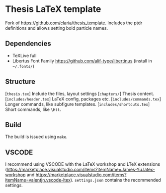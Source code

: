# Thesis LaTeX template
Fork of https://github.com/claria/thesis_template.
Includes the ptdr definitions and allows setting bold particle names.

## Dependencies
- TeXLive full
- Libertus Font Family https://github.com/alif-type/libertinus (install in `~/.fonts/`)

## Structure
[`thesis.tex`]    Include the files, layout settings
[`chapters/`]   Thesis content.
[`includes/header.tex`]   LaTeX config, packages etc.
[`includes/commands.tex`]   Longer commands, like subfigure templates.
[`includes/shortcuts.tex`]   Short commands, like `\Htt`.


## Build
The build is issued using `make`.

## VSCODE
I recommend using VSCODE with the LaTeX workshop and LTeX extensions (https://marketplace.visualstudio.com/items?itemName=James-Yu.latex-workshop  and https://marketplace.visualstudio.com/items?itemName=valentjn.vscode-ltex). `settings.json` contains the recommended settings.